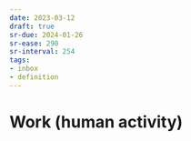 ```yaml
---
date: 2023-03-12
draft: true
sr-due: 2024-01-26
sr-ease: 290
sr-interval: 254
tags:
- inbox
- definition
---
```


# Work (human activity)